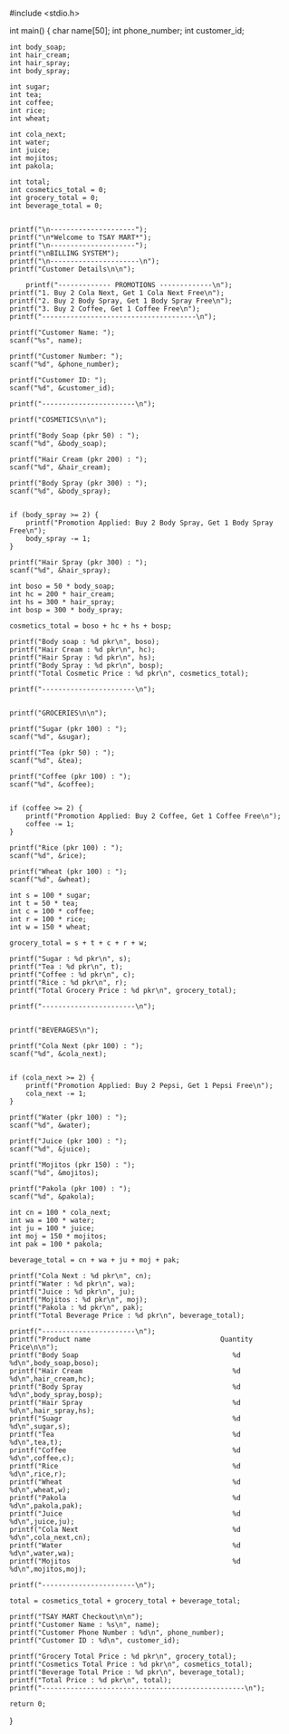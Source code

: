 #include <stdio.h>

int main() 
{
    char name[50];
    int phone_number;
    int customer_id;

    int body_soap;
    int hair_cream;
    int hair_spray;
    int body_spray;

    int sugar;
    int tea;
    int coffee;
    int rice;
    int wheat;

    int cola_next;
    int water;
    int juice;
    int mojitos;
    int pakola;

    int total;
    int cosmetics_total = 0;
    int grocery_total = 0;
    int beverage_total = 0;


    printf("\n---------------------");
    printf("\n*Welcome to TSAY MART*");
    printf("\n---------------------");
    printf("\nBILLING SYSTEM");
    printf("\n----------------------\n");
    printf("Customer Details\n\n");
    
        printf("------------- PROMOTIONS -------------\n");
    printf("1. Buy 2 Cola Next, Get 1 Cola Next Free\n");
    printf("2. Buy 2 Body Spray, Get 1 Body Spray Free\n");
    printf("3. Buy 2 Coffee, Get 1 Coffee Free\n");
    printf("--------------------------------------\n");

    printf("Customer Name: ");
    scanf("%s", name);

    printf("Customer Number: ");
    scanf("%d", &phone_number);

    printf("Customer ID: ");
    scanf("%d", &customer_id);

    printf("-----------------------\n");

    printf("COSMETICS\n\n");

    printf("Body Soap (pkr 50) : ");
    scanf("%d", &body_soap);

    printf("Hair Cream (pkr 200) : ");
    scanf("%d", &hair_cream);

    printf("Body Spray (pkr 300) : ");
    scanf("%d", &body_spray);
    
    
    if (body_spray >= 2) {
        printf("Promotion Applied: Buy 2 Body Spray, Get 1 Body Spray Free\n");
        body_spray -= 1;
    }

    printf("Hair Spray (pkr 300) : ");
    scanf("%d", &hair_spray);

    int boso = 50 * body_soap;
    int hc = 200 * hair_cream;
    int hs = 300 * hair_spray;
    int bosp = 300 * body_spray;

    cosmetics_total = boso + hc + hs + bosp;

    printf("Body soap : %d pkr\n", boso);
    printf("Hair Cream : %d pkr\n", hc);
    printf("Hair Spray : %d pkr\n", hs);
    printf("Body Spray : %d pkr\n", bosp);
    printf("Total Cosmetic Price : %d pkr\n", cosmetics_total);

    printf("-----------------------\n");

    
    printf("GROCERIES\n\n");

    printf("Sugar (pkr 100) : ");
    scanf("%d", &sugar);

    printf("Tea (pkr 50) : ");
    scanf("%d", &tea);

    printf("Coffee (pkr 100) : ");
    scanf("%d", &coffee);

    
    if (coffee >= 2) {
        printf("Promotion Applied: Buy 2 Coffee, Get 1 Coffee Free\n");
        coffee -= 1;
    }

    printf("Rice (pkr 100) : ");
    scanf("%d", &rice);

    printf("Wheat (pkr 100) : ");
    scanf("%d", &wheat);

    int s = 100 * sugar;
    int t = 50 * tea;
    int c = 100 * coffee;
    int r = 100 * rice;
    int w = 150 * wheat;

    grocery_total = s + t + c + r + w;

    printf("Sugar : %d pkr\n", s);
    printf("Tea : %d pkr\n", t);
    printf("Coffee : %d pkr\n", c);
    printf("Rice : %d pkr\n", r);
    printf("Total Grocery Price : %d pkr\n", grocery_total);

    printf("-----------------------\n");

    
    printf("BEVERAGES\n");

    printf("Cola Next (pkr 100) : ");
    scanf("%d", &cola_next);

    
    if (cola_next >= 2) {
        printf("Promotion Applied: Buy 2 Pepsi, Get 1 Pepsi Free\n");
        cola_next -= 1;
    }

    printf("Water (pkr 100) : ");
    scanf("%d", &water);

    printf("Juice (pkr 100) : ");
    scanf("%d", &juice);

    printf("Mojitos (pkr 150) : ");
    scanf("%d", &mojitos);

    printf("Pakola (pkr 100) : ");
    scanf("%d", &pakola);

    int cn = 100 * cola_next;
    int wa = 100 * water;
    int ju = 100 * juice;
    int moj = 150 * mojitos;
    int pak = 100 * pakola;

    beverage_total = cn + wa + ju + moj + pak;

    printf("Cola Next : %d pkr\n", cn);
    printf("Water : %d pkr\n", wa);
    printf("Juice : %d pkr\n", ju);
    printf("Mojitos : %d pkr\n", moj);
    printf("Pakola : %d pkr\n", pak);
    printf("Total Beverage Price : %d pkr\n", beverage_total);

    printf("-----------------------\n");
    printf("Product name                                Quantity                                       Price\n\n");
	printf("Body Soap                                      %d                                             %d\n",body_soap,boso);
	printf("Hair Cream                                     %d                                             %d\n",hair_cream,hc);
	printf("Body Spray                                     %d                                             %d\n",body_spray,bosp);
	printf("Hair Spray                                     %d                                             %d\n",hair_spray,hs);
	printf("Suagr                                          %d                                             %d\n",sugar,s);
	printf("Tea                                            %d                                             %d\n",tea,t);
	printf("Coffee                                         %d                                             %d\n",coffee,c);
	printf("Rice                                           %d                                             %d\n",rice,r);
	printf("Wheat                                          %d                                             %d\n",wheat,w);
	printf("Pakola                                         %d                                             %d\n",pakola,pak);
	printf("Juice                                          %d                                             %d\n",juice,ju);
	printf("Cola Next                                      %d                                             %d\n",cola_next,cn);
	printf("Water                                          %d                                             %d\n",water,wa);
	printf("Mojitos                                        %d                                             %d\n",mojitos,moj);

    printf("-----------------------\n");
    
    total = cosmetics_total + grocery_total + beverage_total;

    printf("TSAY MART Checkout\n\n");
    printf("Customer Name : %s\n", name);
    printf("Customer Phone Number : %d\n", phone_number);
    printf("Customer ID : %d\n", customer_id);

    printf("Grocery Total Price : %d pkr\n", grocery_total);
    printf("Cosmetics Total Price : %d pkr\n", cosmetics_total);
    printf("Beverage Total Price : %d pkr\n", beverage_total);
    printf("Total Price : %d pkr\n", total);
    printf("--------------------------------------------------\n");

    return 0;
}
